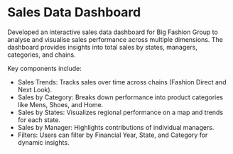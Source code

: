 # Sales Data Dashboard

Developed an interactive sales data dashboard for Big Fashion Group to analyse and visualise sales performance across multiple dimensions. The dashboard provides insights into total sales by states, managers, categories, and chains. 

Key components include:  
- Sales Trends: Tracks sales over time across chains (Fashion Direct and Next Look).
- Sales by Category: Breaks down performance into product categories like Mens, Shoes, and Home.
- Sales by States: Visualizes regional performance on a map and trends for each state.
- Sales by Manager: Highlights contributions of individual managers.
- Filters: Users can filter by Financial Year, State, and Category for dynamic insights.
